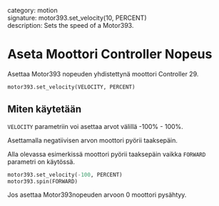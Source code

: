 category: motion  
signature: motor393.set_velocity(10, PERCENT)  
description: Sets the speed of a Motor393.

# Aseta Moottori Controller Nopeus

Asettaa Motor393 nopeuden yhdistettynä moottori Controller 29.

```python
motor393.set_velocity(VELOCITY, PERCENT)
```

## Miten käytetään

`VELOCITY` parametriin voi asettaa arvot välillä -100% - 100%.

Asettamalla negatiivisen arvon moottori pyörii taaksepäin.

Alla olevassa esimerkissä moottori pyörii taaksepäin vaikka `FORWARD` parametri on käytössä.

```python
motor393.set_velocity(-100, PERCENT)
motor393.spin(FORWARD)
```

Jos asettaa Motor393nopeuden arvoon 0 moottori pysähtyy.

<advanced>
</advanced>
